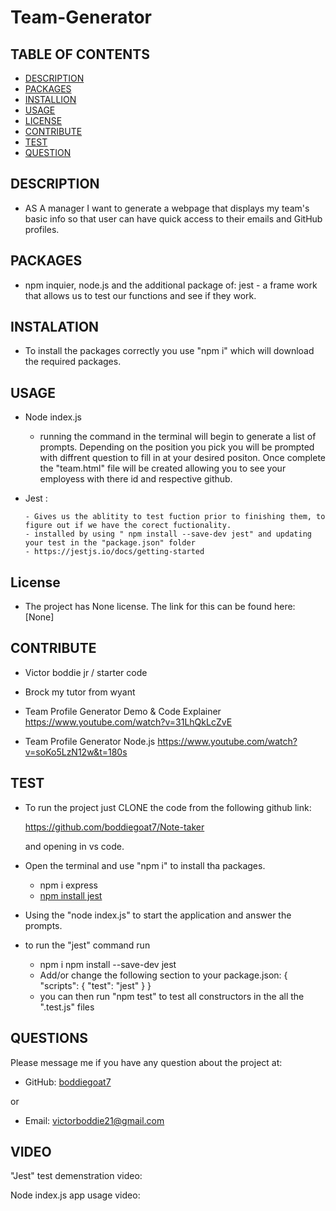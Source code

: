 # Team-Generator

## TABLE OF CONTENTS
  - [DESCRIPTION](#description)
  - [PACKAGES](#packages)
  - [INSTALLION](#installation)
  - [USAGE](#usage)
  - [LICENSE](#license)
  - [CONTRIBUTE](#contribute)
  - [TEST](#test)
  - [QUESTION](#questions)

## DESCRIPTION
        
- AS A manager I want to generate a webpage that displays my team's basic info so that user can have quick access to their emails and GitHub profiles.
## PACKAGES

- npm inquier, node.js and the additional package of:
    jest - a frame work that allows us to test our functions and see if they work.
            

## INSTALATION
      
- To install the packages correctly you use "npm i" which will download the required packages.

## USAGE

- Node index.js
    
    - running the command in the terminal will begin to generate a list of prompts. Depending on the position you pick you will be prompted with diffrent question to fill in at your desired positon. Once complete the "team.html" file will be created allowing you to see your employess with there id and respective github.

- Jest :
      
      - Gives us the ablitity to test fuction prior to finishing them, to figure out if we have the corect fuctionality.
      - installed by using " npm install --save-dev jest" and updating your test in the "package.json" folder
      - https://jestjs.io/docs/getting-started
      

## License

- The project has None license. The link for this can be found here: [None]

## CONTRIBUTE

- Victor boddie jr / starter code

- Brock my tutor from wyant

- Team Profile Generator Demo & Code Explainer  https://www.youtube.com/watch?v=31LhQkLcZvE

- Team Profile Generator Node.js  https://www.youtube.com/watch?v=soKo5LzN12w&t=180s

## TEST
      
- To run the project just CLONE the code from the following github link:

    https://github.com/boddiegoat7/Note-taker

    and opening in vs code. 
 
 - Open the terminal and use "npm i" to install tha packages. 
      - npm i express
      - [npm install jest](https://jestjs.io/docs/getting-started)
    
 - Using the "node index.js" to start the application and answer the prompts.

 - to run the "jest" command run
      - npm i npm install --save-dev jest
      - Add/or change the following section to your package.json:
            {
              "scripts": {
              "test": "jest"
               }
             }
      - you can then run "npm test" to test all constructors in the all the ".test.js" files


## QUESTIONS

Please message me if you have any question about the project at:

- GitHub: [boddiegoat7](https://github.com/boddiegoat7)
        
or

- Email: [victorboddie21@gmail.com](mailto:victorboddie21@gmail.com})
        
## VIDEO

"Jest" test demenstration video:



Node index.js app usage video:



